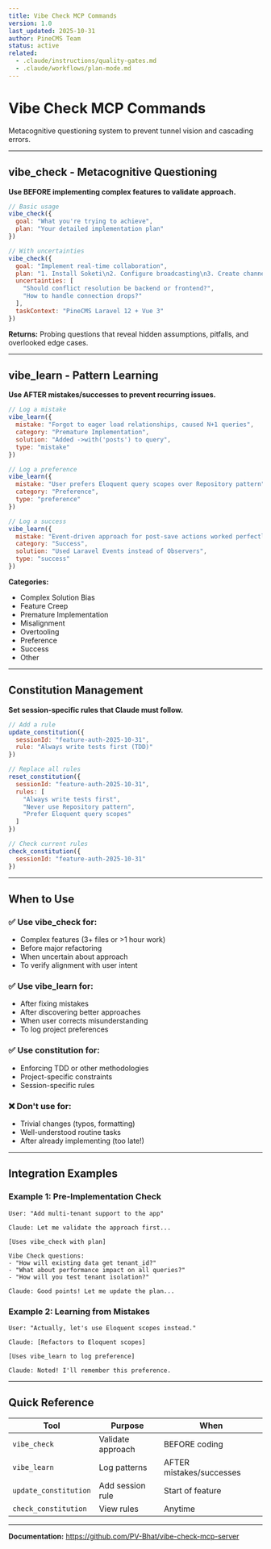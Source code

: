 ```yaml
---
title: Vibe Check MCP Commands
version: 1.0
last_updated: 2025-10-31
author: PineCMS Team
status: active
related:
  - .claude/instructions/quality-gates.md
  - .claude/workflows/plan-mode.md
---
```


# Vibe Check MCP Commands

Metacognitive questioning system to prevent tunnel vision and cascading errors.

---

## vibe_check - Metacognitive Questioning

**Use BEFORE implementing complex features to validate approach.**

```javascript
// Basic usage
vibe_check({
  goal: "What you're trying to achieve",
  plan: "Your detailed implementation plan"
})

// With uncertainties
vibe_check({
  goal: "Implement real-time collaboration",
  plan: "1. Install Soketi\n2. Configure broadcasting\n3. Create channels",
  uncertainties: [
    "Should conflict resolution be backend or frontend?",
    "How to handle connection drops?"
  ],
  taskContext: "PineCMS Laravel 12 + Vue 3"
})
```

**Returns:** Probing questions that reveal hidden assumptions, pitfalls, and overlooked edge cases.

---

## vibe_learn - Pattern Learning

**Use AFTER mistakes/successes to prevent recurring issues.**

```javascript
// Log a mistake
vibe_learn({
  mistake: "Forgot to eager load relationships, caused N+1 queries",
  category: "Premature Implementation",
  solution: "Added ->with('posts') to query",
  type: "mistake"
})

// Log a preference
vibe_learn({
  mistake: "User prefers Eloquent query scopes over Repository pattern",
  category: "Preference",
  type: "preference"
})

// Log a success
vibe_learn({
  mistake: "Event-driven approach for post-save actions worked perfectly",
  category: "Success",
  solution: "Used Laravel Events instead of Observers",
  type: "success"
})
```

**Categories:**
- Complex Solution Bias
- Feature Creep
- Premature Implementation
- Misalignment
- Overtooling
- Preference
- Success
- Other

---

## Constitution Management

**Set session-specific rules that Claude must follow.**

```javascript
// Add a rule
update_constitution({
  sessionId: "feature-auth-2025-10-31",
  rule: "Always write tests first (TDD)"
})

// Replace all rules
reset_constitution({
  sessionId: "feature-auth-2025-10-31",
  rules: [
    "Always write tests first",
    "Never use Repository pattern",
    "Prefer Eloquent query scopes"
  ]
})

// Check current rules
check_constitution({
  sessionId: "feature-auth-2025-10-31"
})
```

---

## When to Use

### ✅ Use vibe_check for:
- Complex features (3+ files or >1 hour work)
- Before major refactoring
- When uncertain about approach
- To verify alignment with user intent

### ✅ Use vibe_learn for:
- After fixing mistakes
- After discovering better approaches
- When user corrects misunderstanding
- To log project preferences

### ✅ Use constitution for:
- Enforcing TDD or other methodologies
- Project-specific constraints
- Session-specific rules

### ❌ Don't use for:
- Trivial changes (typos, formatting)
- Well-understood routine tasks
- After already implementing (too late!)

---

## Integration Examples

### Example 1: Pre-Implementation Check

```
User: "Add multi-tenant support to the app"

Claude: Let me validate the approach first...

[Uses vibe_check with plan]

Vibe Check questions:
- "How will existing data get tenant_id?"
- "What about performance impact on all queries?"
- "How will you test tenant isolation?"

Claude: Good points! Let me update the plan...
```

### Example 2: Learning from Mistakes

```
User: "Actually, let's use Eloquent scopes instead."

Claude: [Refactors to Eloquent scopes]

[Uses vibe_learn to log preference]

Claude: Noted! I'll remember this preference.
```

---

## Quick Reference

| Tool | Purpose | When |
|------|---------|------|
| `vibe_check` | Validate approach | BEFORE coding |
| `vibe_learn` | Log patterns | AFTER mistakes/successes |
| `update_constitution` | Add session rule | Start of feature |
| `check_constitution` | View rules | Anytime |

---

**Documentation:** https://github.com/PV-Bhat/vibe-check-mcp-server
